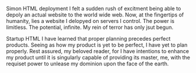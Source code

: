 Simon HTML deployment
    I felt a sudden rush of excitment being able to depoly an actual website to the world wide web. Now, at the 
fingertips of humanity, lies a website I delopyed on servers I control. The power is limitless. The potential, 
infinite. My rein of terror has only jsut begun.

Startup HTML
    I have learned that proper planning precedes perfect products. Seeing as how my product is yet to be perfect, I 
have yet to plan properly. Rest assured, my beloved reader, for I have intentions to enhance my product until it is 
singularly capable of providing its master, me, with the requiset power to unlease my dominion upon the face of the earth. 
